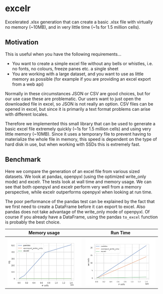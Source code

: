 # excelr

Excelerated .xlsx generation that can create a basic .xlsx file with virtually 
no memory (~10MB), and in very little time (~1s for 1.5 million cells).

## Motivation

This is useful when you have the following requirements...

* You want to create a simple excel file without any bells or whistles, i.e.
  no fonts, no colours, freeze panes etc. a single sheet
* You are working with a large dataset, and you want to use as little memory
  as possible (for example if you are providing an excel export from a web
  api)

Normally in these circumstances JSON or CSV are good choices, but for our use
case these are problematic. Our users want to just open the downloaded file in
excel, so JSON is not really an option. CSV files can be opened in excel, but
since it is primarily a text format problems can arise with different locales.

Therefore we implemented this small library that can be used to generate a 
basic excel file extremely quickly (~1s for 1.5 million cells) and using very
little memory (~10MB). Since it uses a temporary file to prevent having to
materialize the whole file in memory, this speed is dependent on the type of
hard disk in use, but when working with SSDs this is extremely fast.

## Benchmark

Here we compare the generation of an excel file from various sized datasets. We
look at pandas, openpyxl (using the optimized write_only mode) and excelr. The
tests look at wall time and memory usage. We can see that both openpyxl and
excelr perform very well from a memory perspective, while excelr outperforms
openpyxl when looking at run time.

The poor performance of the pandas test can be explained by the fact that we
first need to create a DataFrame before it can export to excel. Also pandas
does not take advantage of the write_only mode of openpyxl. Of course if you 
already have a DataFrame, using the pandas ``to_excel`` function is probably
the best choice.

Memory usage               |  Run Time
:-------------------------:|:-------------------------:
![](/img/MB.png?raw=true)  |  ![](/img/seconds.png?raw=true)
